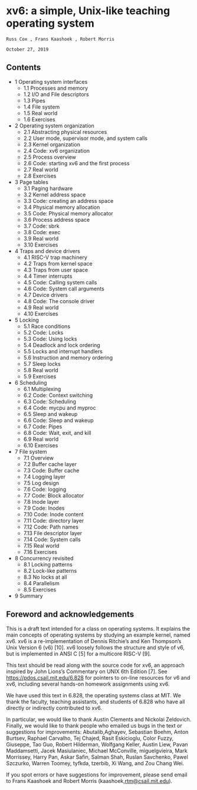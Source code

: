 # xv6: a simple, Unix-like teaching operating system

    Russ Cox , Frans Kaashoek , Robert Morris

    October 27, 2019

## Contents

- 1 Operating system interfaces
   - 1.1 Processes and memory
   - 1.2 I/O and File descriptors
   - 1.3 Pipes
   - 1.4 File system
   - 1.5 Real world
   - 1.6 Exercises
- 2 Operating system organization
   - 2.1 Abstracting physical resources
   - 2.2 User mode, supervisor mode, and system calls
   - 2.3 Kernel organization
   - 2.4 Code: xv6 organization
   - 2.5 Process overview
   - 2.6 Code: starting xv6 and the first process
   - 2.7 Real world
   - 2.8 Exercises
- 3 Page tables
   - 3.1 Paging hardware
   - 3.2 Kernel address space
   - 3.3 Code: creating an address space
   - 3.4 Physical memory allocation
   - 3.5 Code: Physical memory allocator
   - 3.6 Process address space
   - 3.7 Code: sbrk
   - 3.8 Code: exec
   - 3.9 Real world
   - 3.10 Exercises
- 4 Traps and device drivers
   - 4.1 RISC-V trap machinery
   - 4.2 Traps from kernel space
   - 4.3 Traps from user space
   - 4.4 Timer interrupts
   - 4.5 Code: Calling system calls
   - 4.6 Code: System call arguments
   - 4.7 Device drivers
   - 4.8 Code: The console driver
   - 4.9 Real world
   - 4.10 Exercises
- 5 Locking
   - 5.1 Race conditions
   - 5.2 Code: Locks
   - 5.3 Code: Using locks
   - 5.4 Deadlock and lock ordering
   - 5.5 Locks and interrupt handlers
   - 5.6 Instruction and memory ordering
   - 5.7 Sleep locks
   - 5.8 Real world
   - 5.9 Exercises
- 6 Scheduling
   - 6.1 Multiplexing
   - 6.2 Code: Context switching
   - 6.3 Code: Scheduling
   - 6.4 Code: mycpu and myproc
   - 6.5 Sleep and wakeup
   - 6.6 Code: Sleep and wakeup
   - 6.7 Code: Pipes
   - 6.8 Code: Wait, exit, and kill
   - 6.9 Real world
   - 6.10 Exercises
- 7 File system
   - 7.1 Overview
   - 7.2 Buffer cache layer
   - 7.3 Code: Buffer cache
   - 7.4 Logging layer
   - 7.5 Log design
   - 7.6 Code: logging
   - 7.7 Code: Block allocator
   - 7.8 Inode layer
   - 7.9 Code: Inodes
   - 7.10 Code: Inode content
   - 7.11 Code: directory layer
   - 7.12 Code: Path names
   - 7.13 File descriptor layer
   - 7.14 Code: System calls
   - 7.15 Real world
   - 7.16 Exercises
- 8 Concurrency revisited
   - 8.1 Locking patterns
   - 8.2 Lock-like patterns
   - 8.3 No locks at all
   - 8.4 Parallelism
   - 8.5 Exercises
- 9 Summary

## Foreword and acknowledgements

This is a draft text intended for a class on operating systems. It explains the main concepts of operating systems by studying an example kernel, named xv6. xv6 is a re-implementation of Dennis Ritchie’s and Ken Thompson’s Unix Version 6 (v6) [10]. xv6 loosely follows the structure and style of v6, but is implemented in ANSI C [5] for a multicore RISC-V [9].

This text should be read along with the source code for xv6, an approach inspired by John Lions’s Commentary on UNIX 6th Edition [7]. See https://pdos.csail.mit.edu/6.828 for pointers to on-line resources for v6 and xv6, including several hands-on homework assignments using xv6.

We have used this text in 6.828, the operating systems class at MIT. We thank the faculty, teaching assistants, and students of 6.828 who have all directly or indirectly contributed to xv6.

In particular, we would like to thank Austin Clements and Nickolai Zeldovich. Finally, we would like to thank people who emailed us bugs in the text or suggestions for improvements: Abutalib,Aghayev, Sebastian Boehm, Anton Burtsev, Raphael Carvalho, Tej Chajed, Rasit Eskicioglu, Color Fuzzy, Giuseppe, Tao Guo, Robert Hilderman, Wolfgang Keller, Austin Liew, Pavan Maddamsetti, Jacek Masiulaniec, Michael McConville, miguelgvieira, Mark Morrissey, Harry Pan, Askar Safin, Salman Shah, Ruslan Savchenko, Pawel Szczurko, Warren Toomey, tyfkda, tzerbib, Xi Wang, and Zou Chang Wei.

If you spot errors or have suggestions for improvement, please send email to Frans Kaashoek and Robert Morris (kaashoek,rtm@csail.mit.edu).
